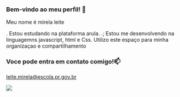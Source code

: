 ### Bem-vindo ao meu perfil! 🥇

Meu nome é mirela leite 

. Estou estudando na plataforma arula.
.; Estou me desenvolvendo na linguagemns javascript, html e Css.
Utilizo este espaço para minha organizaçao e compartilhamento 

### Voce pode entra em contato comigo!📫

leite.mirela@escola.pr.gov.br


![](https://media.tenor.com/cdgu_rxP5vwAAAAd/cat-hiss.gif)
